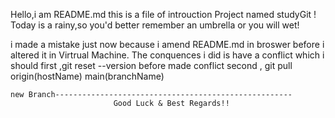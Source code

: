 Hello,i am README.md
   this is a file of introuction Project named studyGit !
   Today is a  rainy,so you'd better remember an umbrella or you will wet!
  
   i made a mistake just now 
   because i amend README.md in broswer before i altered it in Virtrual Machine.
   The conquences i did is have a conflict which i should 
      first ,git reset --version before made conflict
      second , git pull origin(hostName) main(branchName)   
    
    new Branch-----------------------------------------------------
                           Good Luck & Best Regards!!
